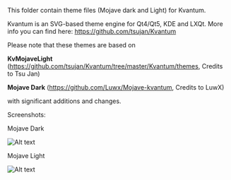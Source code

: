 This folder contain theme files (Mojave dark and Light) for Kvantum.

Kvantum is an SVG-based theme engine for Qt4/Qt5, KDE and LXQt. More info you can find here: https://github.com/tsujan/Kvantum



Please note that these themes are based on 


**KvMojaveLight** (https://github.com/tsujan/Kvantum/tree/master/Kvantum/themes, Credits to Tsu Jan)

**Mojave Dark** (https://github.com/Luwx/Mojave-kvantum, Credits to LuwX)


with significant additions and changes.


Screenshots:


Mojave Dark

![Alt text](https://github.com/mkole/KDE-Plasma/blob/master/Kvantum%20Themes/Mojave%20Dark.png?raw=true)


Mojave Light

![Alt text](https://github.com/mkole/KDE-Plasma/blob/master/Kvantum%20Themes/Mojave%20Light.png?raw=true)

